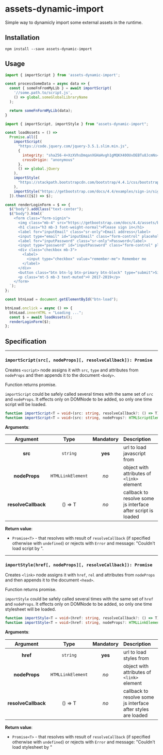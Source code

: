 # assets-dynamic-import
Simple way to dynamicly import some external assets in the runtime.

## Installation

```shell
npm install --save assets-dynamic-import
```

## Usage

```js
import { importScript } from 'assets-dynamic-import';

const processSomeData = async data => {
  const { someFnFromMyLib } = await importScript(
    '//some.path.to/script.js',
    () => global.someGlobalLibraryName
  );

  return someFnFormMyLib(data);
}
```

```js
import { importScript, importStyle } from "assets-dynamic-import";

const loadAssets = () =>
  Promise.all([
    importScript(
      "https://code.jquery.com/jquery-3.5.1.slim.min.js",
      {
        integrity: "sha256-4+XzXVhsDmqanXGHaHvgh1gMQKX40OUvDEBTu8JcmNs=",
        crossOrigin: "anonymous"
      },
      () => global.jQuery
    ),
    importStyle(
      "https://stackpath.bootstrapcdn.com/bootstrap/4.4.1/css/bootstrap.min.css"
    ),
    importStyle("https://getbootstrap.com/docs/4.4/examples/sign-in/signin.css")
  ]).then(([$]) => $);

const renderLoginForm = $ => {
  $("body").addClass("text-center");
  $("body").html(`
    <form class="form-signin">
      <img class="mb-4" src="https://getbootstrap.com/docs/4.4/assets/brand/bootstrap-solid.svg" alt="" width="72" height="72">
      <h1 class="h3 mb-3 font-weight-normal">Please sign in</h1>
      <label for="inputEmail" class="sr-only">Email address</label>
      <input type="email" id="inputEmail" class="form-control" placeholder="Email address" required="" autofocus="">
      <label for="inputPassword" class="sr-only">Password</label>
      <input type="password" id="inputPassword" class="form-control" placeholder="Password" required="">
      <div class="checkbox mb-3">
        <label>
          <input type="checkbox" value="remember-me"> Remember me
        </label>
      </div>
      <button class="btn btn-lg btn-primary btn-block" type="submit">Sign in</button>
      <p class="mt-5 mb-3 text-muted">© 2017-2019</p>
    </form>
  `);
};

const btnLoad = document.getElementById("btn-load");

btnLoad.onclick = async () => {
  btnLoad.innerHTML = "Loading ...";
  const $ = await loadAssets();
  renderLoginForm($);
};
```


## Specification

----
### `importScript(src[, nodeProps][, resolveCallback]): Promise`

Creates `<script>` node assigns it with `src`, `type` and attributes from `nodeProps` and then appends it to the document `<body>`.

Function returns promise.

`importScript` could be safely called several times with the same set of `src` and `nodeProps`. It effects only on DOMNode to be added, so only one time script will be loaded.


```ts
function importScript<T = void>(src: string, resolveCallback?: () => T): Promise<T>;
function importScript<T = void>(src: string, nodeProps?: HTMLScriptElement, resolveCallback?: () => T): Promise<T>;
```

**Arguments**:

|  Argument |   Type   | Mandatory | Description             |
|:---------:|:--------:|:---------:|:------------------------|
| **src**  | `string` |  **yes**  | url to load javascript from |
| **nodeProps** | `HTMLLinkElement` | _no_ | object with attributes of `<link>` element |
| **resolveCallback** | <T>() => T | _no_ | callback to resolve some js interface after script is loaded |

**Return value**:
- `Promise<T>` - that resolves with result of `resolveCallback` (if specified otherwise with `undefined`) or rejects with `Error` and message: "Couldn't load script by <url>".

----

### `importStyle(href[, nodeProps][, resolveCallback]): Promise`

Creates `<link>` node assigns it with `href`, `rel` and attributes from `nodeProps` and then appends it to the document `<head>`.

Function returns promise.

`importStyle` could be safely called several times with the same set of `href` and `nodeProps`. It effects only on DOMNode to be added, so only one time stylesheet will be loaded.

```ts
function importStyle<T = void>(href: string, resolveCallback?: () => T): Promise<T>;
function importStyle<T = void>(href: string, nodeProps?: HTMLLinkElement, resolveCallback?: () => T): Promise<T>;
```

**Arguments**:

|  Argument |   Type   | Mandatory | Description             |
|:---------:|:--------:|:---------:|:------------------------|
| **href**  | `string` |  **yes**  | url to load styles from |
| **nodeProps** | `HTMLLinkElement` | _no_ | object with attributes of `<link>` element |
| **resolveCallback** | <T>() => T | _no_ | callback to resolve some js interface after styles are loaded |

**Return value**:
- `Promise<T>` - that resolves with result of `resolveCallback` (if specified otherwise with `undefined`) or rejects with `Error` and message: "Couldn't load stylesheet by <url>"